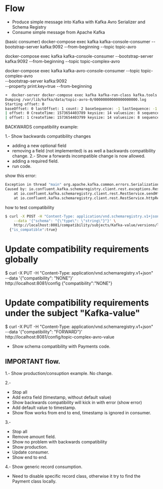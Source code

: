 # Flow

* Produce simple message into Kafka with Kafka Avro Serializer and Schema Registry
* Consume simple message from Apache Kafka

(basic consumer)
docker-compose exec kafka kafka-console-consumer --bootstrap-server kafka:9092 --from-beginning  --topic topic-avro

docker-compose exec kafka kafka-console-consumer --bootstrap-server kafka:9092 --from-beginning  --topic topic-complex-avro

docker-compose exec kafka  kafka-avro-console-consumer --topic topic-complex-avro \
  --bootstrap-server kafka:9092 \
  --property print.key=true  --from-beginning

```bash
➜  docker-server docker-compose exec kafka kafka-run-class kafka.tools.DumpLogSegments --files /var/lib/kafka/data/topic-avro-0/00000000000000000000.log --print-data-log
Dumping /var/lib/kafka/data/topic-avro-0/00000000000000000000.log
Starting offset: 0
baseOffset: 0 lastOffset: 1 count: 2 baseSequence: -1 lastSequence: -1 producerId: -1 producerEpoch: -1 partitionLeaderEpoch: 0 isTransactional: false isControl: false position: 0 CreateTime: 1573654403799 size: 119 magic: 2 compresscodec: NONE crc: 163624536 isvalid: true
| offset: 0 CreateTime: 1573654403789 keysize: 14 valuesize: 8 sequence: -1 headerKeys: [] key: message1 payload: m1
| offset: 1 CreateTime: 1573654403799 keysize: 14 valuesize: 8 sequence: -1 headerKeys: [] key: message2 payload: m2
```

BACKWARDS compatibility example:

1.- Show backwards compatibility changes
* adding a new optional field
* removing a field (not implemented) is as well a backwards compatibility change.
2.- Show a forwards incompatible change is now allowed.
* adding a required field.
* run code.

show this error:

```bash
Exception in thread "main" org.apache.kafka.common.errors.SerializationException: Error registering Avro schema: {"type":"record","name":"NetworkEvent","namespace":"com.purbon.kafka.events","fields":[{"name":"hostName","type":"string"},{"name":"ipAddress","type":"string"},{"name":"latency","type":"long"},{"name":"origin","type":["null","string"],"default":null},{"name":"timestamp","type":"int"}]}
Caused by: io.confluent.kafka.schemaregistry.client.rest.exceptions.RestClientException: Schema being registered is incompatible with an earlier schema; error code: 409
	at io.confluent.kafka.schemaregistry.client.rest.RestService.sendHttpRequest(RestService.java:230)
	at io.confluent.kafka.schemaregistry.client.rest.RestService.httpRequest(RestService.java:256)
```

how to test compatibility

```bash
$ curl -X POST -H "Content-Type: application/vnd.schemaregistry.v1+json" \
    --data '{"schema": "{\"type\": \"string\"}"}' \
    http://localhost:8081/compatibility/subjects/Kafka-value/versions/latest
  {"is_compatible":true}
```

# Update compatibility requirements globally
$ curl -X PUT -H "Content-Type: application/vnd.schemaregistry.v1+json" \
    --data '{"compatibility": "NONE"}' \
    http://localhost:8081/config
  {"compatibility":"NONE"}

# Update compatibility requirements under the subject "Kafka-value"
$ curl -X PUT -H "Content-Type: application/vnd.schemaregistry.v1+json" \
    --data '{"compatibility": "FORWARD"}' \
    http://localhost:8081/config/topic-complex-avro-value

* Show schema compatibility with Payments code.


## IMPORTANT flow.

1.- Show production/consuption example. No change.

2.-
* Stop all
* Add extra field (timestamp, without default value)
* Show backwards compatibility will kick in with error (show error)
* Add default value to timestamp.
* Show flow works from end to end, timestamp is ignored in consumer.

3.-
* Stop all
* Remove amount field.
* Show no problem with backwards compatibility
* Show production.
* Update consumer.
* Show end to end.

4.- Show generic record consumption.
* Need to disable specific record class, otherwise it try to find the Payment class locally.
